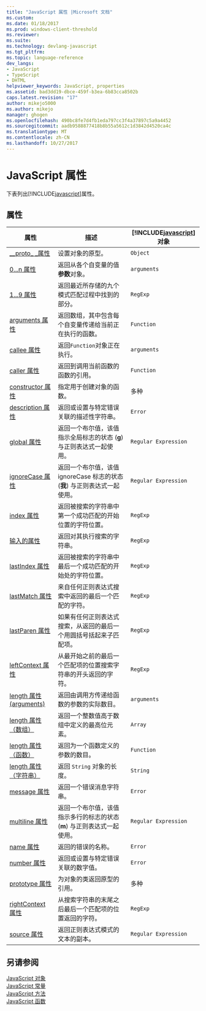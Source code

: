 ```yaml
---
title: "JavaScript 属性 |Microsoft 文档"
ms.custom: 
ms.date: 01/18/2017
ms.prod: windows-client-threshold
ms.reviewer: 
ms.suite: 
ms.technology: devlang-javascript
ms.tgt_pltfrm: 
ms.topic: language-reference
dev_langs:
- JavaScript
- TypeScript
- DHTML
helpviewer_keywords: JavaScript, properties
ms.assetid: bad3dd19-dbce-459f-b3ea-6b83cca8502b
caps.latest.revision: "17"
author: mikejo5000
ms.author: mikejo
manager: ghogen
ms.openlocfilehash: 490bc8fe7d4fb1eda797cc3f4a37897c5a9a4452
ms.sourcegitcommit: aadb9588877418b8b55a5612c1d3842d4520ca4c
ms.translationtype: MT
ms.contentlocale: zh-CN
ms.lasthandoff: 10/27/2017
---
```

# <a name="javascript-properties"></a>JavaScript 属性
下表列出[!INCLUDE[javascript](../../javascript/includes/javascript-md.md)]属性。  
  
## <a name="properties"></a>属性  
  
|属性|描述|[!INCLUDE[javascript](../../javascript/includes/javascript-md.md)]对象|  
|--------------|-----------------|-----------------------------------------------------------------------|  
|[__proto\_ \_属性](../../javascript/reference/proto-property-object-javascript.md)|设置对象的原型。|`Object`|  
|[0...n 属性](../../javascript/reference/0-dot-dot-dot-n-properties-arguments-javascript.md)|返回从各个自变量的值**参数**对象。|`arguments`|  
|[$1...$9 属性](../../javascript/reference/dollar-1-dot-dot-dot-dollar-9-properties-regexp-javascript.md)|返回最近所存储的九个模式匹配过程中找到的部分。|`RegExp`|  
|[arguments 属性](../../javascript/reference/arguments-property-function-javascript.md)|返回数组，其中包含每个自变量传递给当前正在执行的函数。|`Function`|  
|[callee 属性](../../javascript/reference/callee-property-arguments-javascript.md)|返回`Function`对象正在执行。|`arguments`|  
|[caller 属性](../../javascript/reference/caller-property-function-javascript.md)|返回到调用当前函数的函数的引用。|`Function`|  
|[constructor 属性](../../javascript/reference/constructor-property-object-javascript.md)|指定用于创建对象的函数。|多种|  
|[description 属性](../../javascript/reference/description-property-error-javascript.md)|返回或设置与特定错误关联的描述性字符串。|`Error`|  
|[global 属性](../../javascript/reference/global-property-regular-expression-javascript.md)|返回一个布尔值，该值指示全局标志的状态 (**g**) 与正则表达式一起使用。|`Regular Expression`|  
|[ignoreCase 属性](../../javascript/reference/ignorecase-property-regular-expression-javascript.md)|返回一个布尔值，该值 ignoreCase 标志的状态 (**我**) 与正则表达式一起使用。|`Regular Expression`|  
|[index 属性](../../javascript/reference/index-property-regexp-javascript.md)|返回被搜索的字符串中第一个成功匹配的开始位置的字符位置。|`RegExp`|  
|[输入的属性](../../javascript/reference/input-property-dollar-regexp-javascript.md)|返回对其执行搜索的字符串。|`RegExp`|  
|[lastIndex 属性](../../javascript/reference/lastindex-property-regexp-javascript.md)|返回被搜索的字符串中最后一个成功匹配的开始处的字符位置。|`RegExp`|  
|[lastMatch 属性](../../javascript/reference/lastmatch-property-dollar-regexp-javascript.md)|来自任何正则表达式搜索中返回的最后一个匹配的字符。|`RegExp`|  
|[lastParen 属性](../../javascript/reference/lastparen-property-dollar-regexp-javascript.md)|如果有任何正则表达式搜索，从返回的最后一个用圆括号括起来子匹配项。|`RegExp`|  
|[leftContext 属性](../../javascript/reference/leftcontext-property-dollar-grave-regexp-javascript.md)|从最开始之前的最后一个匹配项的位置搜索字符串的开头返回的字符。|`RegExp`|  
|[length 属性 (arguments)](../../javascript/reference/length-property-arguments-javascript.md)|返回由调用方传递给函数的参数的实际数目。|`arguments`|  
|[length 属性（数组）](../../javascript/reference/length-property-array-javascript.md)|返回一个整数值高于数组中定义的最高位元素。|`Array`|  
|[length 属性（函数）](../../javascript/reference/length-property-function-javascript.md)|返回为一个函数定义的参数的数目。|`Function`|  
|[length 属性（字符串）](../../javascript/reference/length-property-string-javascript.md)|返回 `String` 对象的长度。|`String`|  
|[message 属性](../../javascript/reference/message-property-error-javascript.md)|返回一个错误消息字符串。|`Error`|  
|[multiline 属性](../../javascript/reference/multiline-property-regular-expression-javascript.md)|返回一个布尔值，该值指示多行的标志的状态 (**m**) 与正则表达式一起使用。|`Regular Expression`|  
|[name 属性](../../javascript/reference/name-property-error-javascript.md)|返回的错误的名称。|`Error`|  
|[number 属性](../../javascript/reference/number-property-error-javascript.md)|返回或设置与特定错误关联的数字值。|`Error`|  
|[prototype 属性](../../javascript/reference/prototype-property-object-javascript.md)|为对象的类返回原型的引用。|多种|  
|[rightContext 属性](../../javascript/reference/rightcontext-property-dollar-regexp-javascript.md)|从搜索字符串的末尾之后最后一个匹配项的位置返回的字符。|`RegExp`|  
|[source 属性](../../javascript/reference/source-property-regular-expression-javascript.md)|返回正则表达式模式的文本的副本。|`Regular Expression`|  
  
## <a name="see-also"></a>另请参阅  
 [JavaScript 对象](../../javascript/reference/javascript-objects.md)   
 [JavaScript 常量](../../javascript/reference/javascript-constants.md)   
 [JavaScript 方法](../../javascript/reference/javascript-methods.md)   
 [JavaScript 函数](../../javascript/reference/javascript-functions.md)